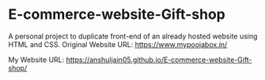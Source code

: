 # E-commerce-website-Gift-shop

A personal project to duplicate front-end of an already hosted website using HTML and CSS.
Original Website URL: https://www.mypoojabox.in/

My Website URL: https://anshuljain05.github.io/E-commerce-website-Gift-shop/
